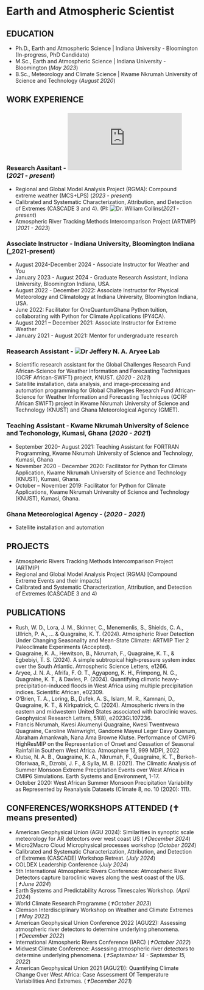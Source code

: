 # Earth and Atmospheric Scientist

## EDUCATION
- Ph.D., Earth and Atmospheric Science | Indiana University - Bloomington (In-progress, PhD Candidate)
- M.Sc., Earth and Atmospheric Science | Indiana University - Bloomington (_May 2023_)
- B.Sc., Meteorology and Climate Science | Kwame Nkrumah University of Science and Technology (_August 2020_)

## WORK EXPERIENCE 
### Research Assitant - ![Dr. Travis O'Brien Lab](https://earth.indiana.edu/directory/faculty/obrien-travis.html) (_2021 - present_)

- Regional and Global Model Analysis Project (RGMA): Compound extreme weather (MCS+LPS) (_2023 - present_)
- Calibrated and Systematic Characterization, Attribution, and Detection of Extremes (CASCADE 3 and 4). (PI: ![Dr. William Collins](https://profiles.lbl.gov/11626-william-collins)(_2021 - present_)
- Atmospheric River Tracking Methods Intercomparison Project (ARTMIP) (_2021 - 2023_)
  
### Associate Instructor - Indiana University, Bloomington Indiana (_2021-present)
- August 2024-December 2024 - Associate Instructor for Weather and You 
- January 2023 - August 2024 - Graduate Research Assistant, Indiana University, Bloomington Indiana, USA. 
- August 2022 - December 2022: Associate Instructor for Physical Meteorology and Climatology at Indiana University, Bloomington Indiana, USA.
- June 2022: Facilitator for OneQuantumGhana Python tuition, collaborating with Python for Climate Applications (PY4CA).
- August 2021 – December 2021: Associate Instructor for Extreme Weather 
- January 2021 - August 2021: Mentor for undergraduate research

### Reasearch Assistant - ![Dr Jeffery N. A. Aryee Lab](https://orcid.org/0000-0002-4481-1441)
- Scientific research assistant for the Global Challenges Research Fund African-Science for Weather Information and Forecasting Techniques (GCRF African-SWIFT) project, KNUST. (_2020 - 2021_)
- Satellite installation, data analysis, and image-processing and automation programming for Global Challenges Research Fund African-Science for Weather Information and Forecasting Techniques (GCRF African SWIFT) project in Kwame Nkrumah University of Science and Technology (KNUST) and Ghana Meteorological Agency (GMET).

### Teaching Assistant - Kwame Nkrumah University of Science and Techonology, Kumasi, Ghana (_2020 - 2021_)
- September 2020- August 2021: Teaching Assistant for FORTRAN  Programming, Kwame Nkrumah University of Science and Technology, Kumasi, Ghana
- November 2020 – December 2020: Facilitator for Python for Climate Application, Kwame Nkrumah University of Science and Technology (KNUST), Kumasi, Ghana. 
- October – November 2019: Facilitator for Python for Climate Applications, Kwame Nkrumah University of Science and Technology (KNUST), Kumasi, Ghana. 

### Ghana Meteorological Agency - (_2020 - 2021_)
- Satellite installation and automation
  
## PROJECTS
- Atmospheric Rivers Tracking Methods Intercomparison Project (ARTMIP)
- Regional and Global Model Analysis Project (RGMA) [Compound Extreme Events and their impacts]
- Calibrated and Systematic Characterization, Attribution, and Detection of Extremes (CASCADE 3 and 4)

## PUBLICATIONS
- Rush, W. D., Lora, J. M., Skinner, C., Menemenlis, S., Shields, C. A., Ullrich, P. A., ... & Quagraine, K. T. (2024). Atmospheric River Detection Under Changing Seasonality and Mean-State Climate: ARTMIP Tier 2 Paleoclimate Experiments (Accepted).
- Quagraine, K. A., Hewitson, B., Nkrumah, F., Quagraine, K. T., & Egbebiyi, T. S. (2024). A simple subtropical high‐pressure system index over the South Atlantic. Atmospheric Science Letters, e1266.
- Aryee, J. N. A., Afrifa, F. O. T., Agyapong, K. H., Frimpong, N. G., Quagraine, K. T., & Davies, P. (2024). Quantifying climatic heavy-precipitation-induced floods in West Africa using multiple precipitation indices. Scientific African, e02309.
- O’Brien, T. A., Loring, B., Dufek, A. S., Islam, M. R., Kamnani, D., Quagraine, K. T., & Kirkpatrick, C. (2024). Atmospheric rivers in the eastern and midwestern United States associated with baroclinic waves. Geophysical Research Letters, 51(8), e2023GL107236.
- Francis Nkrumah, Kwesi Akumenyi Quagraine, Kwesi Twentwewa Quagraine, Caroline Wainwright, Gandomè Mayeul Leger Davy Quenum, Abraham Amankwah, Nana Ama Browne Klutse. Performance of CMIP6 HighResMIP on the Representation of Onset and Cessation of Seasonal Rainfall in Southern West Africa. Atmosphere 13, 999 MDPI, 2022
- Klutse, N. A. B., Quagraine, K. A., Nkrumah, F., Quagraine, K. T., Berkoh-Oforiwaa, R., Dzrobi, J. F., & Sylla, M. B. (2021). The Climatic Analysis of Summer Monsoon Extreme Precipitation Events over West Africa in CMIP6 Simulations. Earth Systems and Environment, 1-17.
- October 2020:  West African Summer Monsoon Precipitation Variability as Represented by Reanalysis Datasets (Climate 8, no. 10 (2020): 111).

## CONFERENCES/WORKSHOPS ATTENDED (✝ means presented)
- American Geophysical Union (AGU 2024): Similarities in synoptic scale meteorology for AR detectors over west coast US (_✝December 2024_)
- Micro2Macro Cloud Microphysical processes workshop (_October 2024_)
- Calibrated and Systematic Characterization, Attribution, and Detection of Extremes (CASCADE) Workshop Retreat. (_July 2024_)
- COLDEX Leadership Conference (_July 2024_)
- 5th International Atmospheric Rivers Conference: Atmospheric River Detectors capture baroclinic waves along the west coast of the US. (_✝June 2024_)
- Earth Systems and Predictability Across Timescales Workshop. (_April 2024_)
- World Climate Research Programme (_✝October 2023_)
- Clemson Interdisciplinary Workshop on Weather and Climate Extremes (_✝May 2022_)
- American Geophysical Union Conference 2022 (AGU22): Assessing atmospheric river detectors to determine underlying phenomena. (_✝December 2022_)
-  International Atmospheric Rivers Conference (IARC) (_✝October 2022_)
- Midwest Climate Conference: Assessing atmospheric river detectors to determine underlying phenomena. (_✝September 14 - September 15, 2022_)
- American Geophysical Union 2021 (AGU21)): Quantifying Climate Change Over West Africa: Case Assessment Of Temperature Variabilities And Extremes. (_✝December 2021_)


